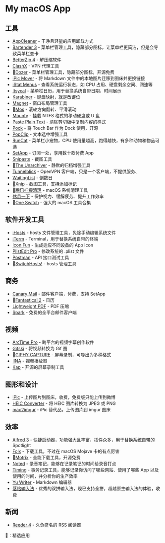 # My macOS App

## 工具
- [AppCleaner](https://freemacsoft.net/appcleaner/) - 干净且轻量的应用卸载方式
- [Bartender 3](https://www.macbartender.com/) - 菜单栏管理工具，隐藏部分图标，让菜单栏更简洁，但是会导致菜单栏变卡
- [BetterZip 4](https://macitbetter.com/) - 解压缩软件
- [ClashX](https://github.com/yichengchen/clashX/releases) - VPN 代理工具
- 🌟[Dozer](https://github.com/DozerMapper/dozer) - 菜单栏管理工具，隐藏部分图标，开源免费
- [iPic Mover](https://itunes.apple.com/cn/app/id1183822957) - 将 Markdown 文件中的本地图片迁移到图床并更换链接
- [iStat Menus](https://bjango.com/mac/istatmenus/) - 查看系统运行状态，如 CPU 占用、硬盘剩余空间、网速等
- [Itsycal](https://www.mowglii.com/itsycal/) - 菜单栏日历，用于替换系统自带日期、时间展示
- [Karabiner](https://pqrs.org/osx/karabiner/) - 键盘映射，就是改键位
- [Magnet](http://magnet.crowdcafe.com/) - 窗口布局管理工具
- 🌟[Mos](https://mos.caldis.me/) - 滚轮方向翻转、平滑滚动
- [Mounty](http://enjoygineering.com/mounty/) - 挂载 NTFS 格式的移动硬盘或 U 盘
- [Paste Plain Text](https://itunes.apple.com/cn/app/id1407015686) - 清除剪切板中复制内容的样式
- [Pock](https://github.com/pigigaldi/Pock) - 将 Touch Bar 作为 Dock 使用，开源
- [PopClip](https://pilotmoon.com/popclip/) - 文本选中增强工具
- [RunCat](https://itunes.apple.com/cn/app/id1429033973) - 菜单栏小宠物，CPU 使用量越高，跑得越快，有多种动物和物品可选
- [SetApp](https://setapp.com/) - 订阅一处，享用数十款付费 App
- [Snipaste](https://www.snipaste.com/) - 截图工具
- 🌟[The Unarchiver](https://theunarchiver.com/) - 静默的归档增强工具
- [Tunnelblick](https://tunnelblick.net/) - OpenVPN 客户端，只是一个客户端，不提供服务、
- [WaitingList](http://www.waitinglist.maxgribov.pro/) - 倒数日
- 🌟[Xnip](https://itunes.apple.com/cn/app/id1221250572) - 截图工具，支持添加标记
- 🌟[腾讯柠檬清理](https://mac.gj.qq.com/) - macOS 系统清理工具
- [休息一下](https://itunes.apple.com/cn/app/id1457158844) - 保护视力、缓解疲劳、提升工作效率
- 🌟[One Switch](https://fireball.studio/oneswitch/) - 强大的 macOS 工具合集

## 软件开发工具
- [iHosts](https://github.com/toolinbox/iHosts) - hosts 文件管理工具，免除手动编辑系统文件
- [iTerm](https://www.iterm2.com/) - Terminal，用于替换系统自带的终端
- [Icon Fun](https://itunes.apple.com/cn/app/id1202847196) - 生成适应不同设备的 App Icon
- [PlistEdit Pro](https://www.fatcatsoftware.com/plisteditpro/) - 修改系统的 .plist 文件
- [Postman](https://www.getpostman.com/) - API 接口测试工具
- 🌟[SwitchHosts!](https://oldj.github.io/SwitchHosts/) - hosts 管理工具

## 商务
- [Canary Mail](https://canarymail.io/) - 邮件客户端，付费，支持 SetApp
- 🌟[Fantastical 2](https://itunes.apple.com/cn/app/id975937182) - 日历
- [Lightweight PDF](https://itunes.apple.com/cn/app/id1450640351) - PDF 压缩
- [Spark](https://sparkmailapp.com/zh) - 免费的全平台邮件客户端

## 视频
- [ArcTime Pro](http://arctime.cn/) - 跨平台的视频字幕创作软件
- [Gifski](https://gif.ski/) - 将视频转换为 Gif 图
- 🌟[GIPHY CAPTURE](https://giphy.com/apps/giphycapture) - 屏幕录制，可导出为多种格式
- [IINA](https://lhc70000.github.io/iina/) - 视频播放器
- [Kap](https://getkap.co/) - 开源的屏幕录制工具

## 图形和设计
- [iPic](https://itunes.apple.com/cn/app/id1101244278) - 上传图片到图床，收费，免费版只能上传到微博
- [HEIC Converter](https://sindresorhus.com/heic-converter) - 将 HEIC 图片转换为 JPEG 或 PNG
- [mac2imgur](https://github.com/mileswd/mac2imgur) - iPic 替代品，上传图片到 imgur 图床

## 效率
- [Alfred 3](https://www.alfredapp.com/) - 快捷启动器，功能强大且丰富，插件众多，用于替换系统自带的 Spotlight
- [Folx](https://mac.eltima.com/download-manager.html) - 下载工具，不过在 macOS Mojave 卡的有点厉害
- 🌟[Motrix](https://motrix.app/) - 全能下载工具，开源免费
- [Noted](https://itunes.apple.com/cn/app/id1446580517) - 录音笔记，能够在记录笔记的时间给录音打点
- [Timing](https://timingapp.com/) - 事务记录工具，能够记录你访问了哪些网站、使用了哪些 App 以及使用的时间，并分析你的生产效率
- [Yu Writer](https://ivarptr.github.io/yu-writer.site/) - Markdown 编辑器
- [落格输入法](https://im.logcg.com/loginputmac2) - 优秀的双拼输入法，现已支持全拼，超越原生输入法的体验，收费

## 新闻
- [Reeder 4](https://itunes.apple.com/cn/app/id1449412482) - 久负盛名的 RSS 阅读器

🌟：精选应用
